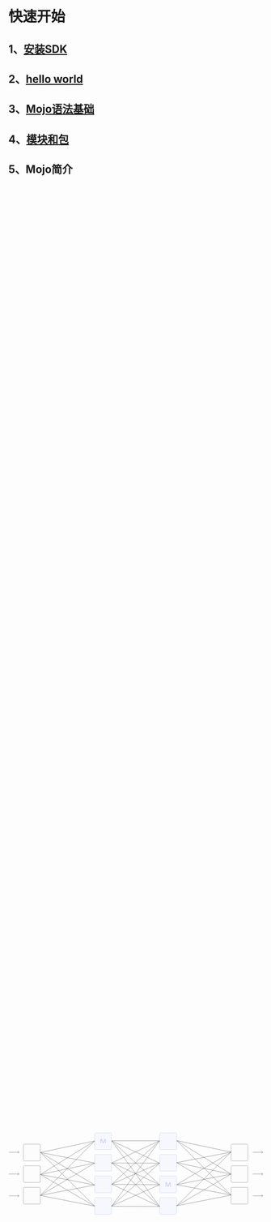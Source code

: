 # 快速开始


## 1、[安装SDK](/docs/get-started/install)

## 2、[hello world](/docs/get-started/hello_world)

## 3、[Mojo语法基础](/docs/get-started/Mojo_language_basics)

## 4、[模块和包](/docs/get-started/modules_and_packages)


## 5、Mojo简介


<svg xmlns="http://www.w3.org/2000/svg" xmlns:xlink="http://www.w3.org/1999/xlink" viewBox="0 0 2160 694" width="2160" height="694" preserveAspectRatio="xMidYMid meet" style="width: 100%; height: 100%; transform: translate3d(0px, 0px, 0px); content-visibility: visible;"><defs><clipPath id="__lottie_element_105"><rect width="2160" height="694" x="0" y="0"></rect></clipPath><clipPath id="__lottie_element_107"><path d="M0,0 L654,0 L654,811 L0,811z"></path></clipPath><clipPath id="__lottie_element_111"><path d="M0,0 L654,0 L654,811 L0,811z"></path></clipPath><clipPath id="__lottie_element_115"><path d="M0,0 L595,0 L595,728 L0,728z"></path></clipPath><clipPath id="__lottie_element_128"><path d="M0,0 L108,0 L108,44 L0,44z"></path></clipPath><filter id="__lottie_element_130"><feColorMatrix type="matrix" color-interpolation-filters="sRGB" values="0 0 0 0 0.20784315466880798 0 0 0 0 0.2392157018184662 0 0 0 0 0.25882354378700256 0 0 0 1 0" result="filter_result_0"></feColorMatrix></filter><clipPath id="__lottie_element_132"><path d="M0,0 L108,0 L108,44 L0,44z"></path></clipPath><filter id="__lottie_element_134"><feColorMatrix type="matrix" color-interpolation-filters="sRGB" values="0 0 0 0 0.20784315466880798 0 0 0 0 0.2392157018184662 0 0 0 0 0.25882354378700256 0 0 0 1 0" result="filter_result_0"></feColorMatrix></filter><clipPath id="__lottie_element_136"><path d="M0,0 L108,0 L108,44 L0,44z"></path></clipPath><filter id="__lottie_element_138"><feColorMatrix type="matrix" color-interpolation-filters="sRGB" values="0 0 0 0 0.20784315466880798 0 0 0 0 0.2392157018184662 0 0 0 0 0.25882354378700256 0 0 0 1 0" result="filter_result_0"></feColorMatrix></filter><clipPath id="__lottie_element_140"><path d="M0,0 L108,0 L108,44 L0,44z"></path></clipPath><filter id="__lottie_element_142"><feColorMatrix type="matrix" color-interpolation-filters="sRGB" values="0 0 0 0 0.20784315466880798 0 0 0 0 0.2392157018184662 0 0 0 0 0.25882354378700256 0 0 0 1 0" result="filter_result_0"></feColorMatrix></filter><clipPath id="__lottie_element_144"><path d="M0,0 L108,0 L108,44 L0,44z"></path></clipPath><filter id="__lottie_element_146"><feColorMatrix type="matrix" color-interpolation-filters="sRGB" values="0 0 0 0 0.20784315466880798 0 0 0 0 0.2392157018184662 0 0 0 0 0.25882354378700256 0 0 0 1 0" result="filter_result_0"></feColorMatrix></filter><clipPath id="__lottie_element_148"><path d="M0,0 L108,0 L108,44 L0,44z"></path></clipPath><filter id="__lottie_element_150"><feColorMatrix type="matrix" color-interpolation-filters="sRGB" values="0 0 0 0 0.20784315466880798 0 0 0 0 0.2392157018184662 0 0 0 0 0.25882354378700256 0 0 0 1 0" result="filter_result_0"></feColorMatrix></filter><filter id="__lottie_element_186"><feColorMatrix type="matrix" color-interpolation-filters="sRGB" values="0 0 0 0 0.7098039388656616 0 0 0 0 0.7529411911964417 0 0 0 0 0.9647058844566345 0 0 0 1 0" result="filter_result_0"></feColorMatrix></filter><filter id="__lottie_element_189"><feColorMatrix type="matrix" color-interpolation-filters="sRGB" values="0 0 0 0 0.7098039388656616 0 0 0 0 0.7529411911964417 0 0 0 0 0.9647058844566345 0 0 0 1 0" result="filter_result_0"></feColorMatrix></filter></defs><g clip-path="url(#__lottie_element_105)"><g clip-path="url(#__lottie_element_107)" transform="matrix(1,0,0,1,168,-65.5)" opacity="1" style="display: block;"><g transform="matrix(1,0,0,1,860.5,423)" opacity="1" style="display: block;"><g opacity="1" transform="matrix(1,0,0,1,0,0)"><path stroke-linecap="butt" stroke-linejoin="miter" fill-opacity="0" stroke-miterlimit="4" stroke="rgb(57,61,63)" stroke-opacity="1" stroke-width="2" d=" M-757.5,174.75 C-757.5,174.75 -297,265.5 -297,265.5"></path></g></g><g transform="matrix(1,0,0,1,860,423)" opacity="1" style="display: block;"><g opacity="1" transform="matrix(1,0,0,1,0,0)"><path stroke-linecap="butt" stroke-linejoin="miter" fill-opacity="0" stroke-miterlimit="4" stroke="rgb(57,61,63)" stroke-opacity="1" stroke-width="2" d=" M-757.5,174.25 C-757.5,174.25 -296.5,86.5 -296.5,86.5"></path></g></g><g transform="matrix(1,0,0,1,860,423)" opacity="1" style="display: block;"><g opacity="1" transform="matrix(1,0,0,1,0,0)"><path stroke-linecap="butt" stroke-linejoin="miter" fill-opacity="0" stroke-miterlimit="4" stroke="rgb(57,61,63)" stroke-opacity="1" stroke-width="2" d=" M-757.5,174.25 C-757.5,174.25 -296.5,-99.5 -296.5,-99.5"></path></g></g><g transform="matrix(1,0,0,1,860,423)" opacity="1" style="display: block;"><g opacity="1" transform="matrix(1,0,0,1,0,0)"><path stroke-linecap="butt" stroke-linejoin="miter" fill-opacity="0" stroke-miterlimit="4" stroke="rgb(57,61,63)" stroke-opacity="1" stroke-width="2" d=" M-757.5,173.75 C-757.5,173.75 -297,-286.5 -297,-286.5"></path></g></g><g transform="matrix(1,0,0,1,860,423)" opacity="1" style="display: block;"><g opacity="1" transform="matrix(1,0,0,1,0,0)"><path stroke-linecap="butt" stroke-linejoin="miter" fill-opacity="0" stroke-miterlimit="4" stroke="rgb(57,61,63)" stroke-opacity="1" stroke-width="2" d=" M-757.25,-2.75 C-757.25,-2.75 -297,265.5 -297,265.5"></path></g></g><g transform="matrix(1,0,0,1,860,423)" opacity="1" style="display: block;"><g opacity="1" transform="matrix(1,0,0,1,0,0)"><path stroke-linecap="butt" stroke-linejoin="miter" fill-opacity="0" stroke-miterlimit="4" stroke="rgb(57,61,63)" stroke-opacity="1" stroke-width="2" d=" M-757.25,-2.75 C-757.25,-2.75 -296.5,86.5 -296.5,86.5"></path></g></g><g transform="matrix(1,0,0,1,860,423)" opacity="1" style="display: block;"><g opacity="1" transform="matrix(1,0,0,1,0,0)"><path stroke-linecap="butt" stroke-linejoin="miter" fill-opacity="0" stroke-miterlimit="4" stroke="rgb(57,61,63)" stroke-opacity="1" stroke-width="2" d=" M-757.25,-2.75 C-757.25,-2.75 -296.5,-99.5 -296.5,-99.5"></path></g></g><g transform="matrix(1,0,0,1,860,423)" opacity="1" style="display: block;"><g opacity="1" transform="matrix(1,0,0,1,0,0)"><path stroke-linecap="butt" stroke-linejoin="miter" fill-opacity="0" stroke-miterlimit="4" stroke="rgb(57,61,63)" stroke-opacity="1" stroke-width="2" d=" M-757.25,-2.75 C-757.25,-2.75 -297,-286.5 -297,-286.5"></path></g></g><g transform="matrix(1,0,0,1,860,423)" opacity="1" style="display: block;"><g opacity="1" transform="matrix(1,0,0,1,0,0)"><path stroke-linecap="butt" stroke-linejoin="miter" fill-opacity="0" stroke-miterlimit="4" stroke="rgb(57,61,63)" stroke-opacity="1" stroke-width="2" d=" M-757.5,-189.25 C-757.5,-189.25 -297,265.5 -297,265.5"></path></g></g><g transform="matrix(1,0,0,1,860,423)" opacity="1" style="display: block;"><g opacity="1" transform="matrix(1,0,0,1,0,0)"><path stroke-linecap="butt" stroke-linejoin="miter" fill-opacity="0" stroke-miterlimit="4" stroke="rgb(57,61,63)" stroke-opacity="1" stroke-width="2" d=" M-757.5,-189.25 C-757.5,-189.25 -296.5,86.5 -296.5,86.5"></path></g></g><g transform="matrix(1,0,0,1,860,423)" opacity="1" style="display: block;"><g opacity="1" transform="matrix(1,0,0,1,0,0)"><path stroke-linecap="butt" stroke-linejoin="miter" fill-opacity="0" stroke-miterlimit="4" stroke="rgb(57,61,63)" stroke-opacity="1" stroke-width="2" d=" M-757.5,-189.25 C-757.5,-189.25 -296.5,-99.5 -296.5,-99.5"></path></g></g><g transform="matrix(1,0,0,1,860,423)" opacity="1" style="display: block;"><g opacity="1" transform="matrix(1,0,0,1,0,0)"><path stroke-linecap="butt" stroke-linejoin="miter" fill-opacity="0" stroke-miterlimit="4" stroke="rgb(57,61,63)" stroke-opacity="1" stroke-width="2" d=" M-757.5,-188.75 C-757.5,-188.75 -297,-286.5 -297,-286.5"></path></g></g><g transform="matrix(1,0,0,1,860.5,423)" opacity="1" style="display: none;"><g opacity="1" transform="matrix(1,0,0,1,0,0)"><path stroke-linecap="butt" stroke-linejoin="miter" fill-opacity="0" stroke-miterlimit="4" stroke="rgb(181,192,246)" stroke-opacity="1" stroke-width="2" d=" M-297.03399658203125,265.4930114746094 C-297.010986328125,265.49798583984375 -297,265.5 -297,265.5"></path></g></g><g transform="matrix(1,0,0,1,860,423)" opacity="1" style="display: none;"><g opacity="1" transform="matrix(1,0,0,1,0,0)"><path stroke-linecap="butt" stroke-linejoin="miter" fill-opacity="0" stroke-miterlimit="4" stroke="rgb(181,192,246)" stroke-opacity="1" stroke-width="2" d=" M-296.53399658203125,86.50700378417969 C-296.510986328125,86.50199890136719 -296.5,86.5 -296.5,86.5"></path></g></g><g transform="matrix(1,0,0,1,860,423)" opacity="1" style="display: none;"><g opacity="1" transform="matrix(1,0,0,1,0,0)"><path stroke-linecap="butt" stroke-linejoin="miter" fill-opacity="0" stroke-miterlimit="4" stroke="rgb(181,192,246)" stroke-opacity="1" stroke-width="2" d=" M-296.53399658203125,-99.4800033569336 C-296.510986328125,-99.49299621582031 -296.5,-99.5 -296.5,-99.5"></path></g></g><g transform="matrix(1,0,0,1,860,423)" opacity="1" style="display: none;"><g opacity="1" transform="matrix(1,0,0,1,0,0)"><path stroke-linecap="butt" stroke-linejoin="miter" fill-opacity="0" stroke-miterlimit="4" stroke="rgb(181,192,246)" stroke-opacity="1" stroke-width="2" d=" M-297.03399658203125,-286.46600341796875 C-297.010986328125,-286.489013671875 -297,-286.5 -297,-286.5"></path></g></g><g transform="matrix(1,0,0,1,860,423)" opacity="1" style="display: none;"><g opacity="1" transform="matrix(1,0,0,1,0,0)"><path stroke-linecap="butt" stroke-linejoin="miter" fill-opacity="0" stroke-miterlimit="4" stroke="rgb(181,192,246)" stroke-opacity="1" stroke-width="2" d=" M-297.03399658203125,265.4800109863281 C-297.010986328125,265.4930114746094 -297,265.5 -297,265.5"></path></g></g><g transform="matrix(1,0,0,1,860,423)" opacity="1" style="display: none;"><g opacity="1" transform="matrix(1,0,0,1,0,0)"><path stroke-linecap="butt" stroke-linejoin="miter" fill-opacity="0" stroke-miterlimit="4" stroke="rgb(181,192,246)" stroke-opacity="1" stroke-width="2" d=" M-296.53399658203125,86.49299621582031 C-296.510986328125,86.49800109863281 -296.5,86.5 -296.5,86.5"></path></g></g><g transform="matrix(1,0,0,1,860,423)" opacity="1" style="display: none;"><g opacity="1" transform="matrix(1,0,0,1,0,0)"><path stroke-linecap="butt" stroke-linejoin="miter" fill-opacity="0" stroke-miterlimit="4" stroke="rgb(181,192,246)" stroke-opacity="1" stroke-width="2" d=" M-296.53399658203125,-99.49299621582031 C-296.510986328125,-99.49800109863281 -296.5,-99.5 -296.5,-99.5"></path></g></g><g transform="matrix(1,0,0,1,860,423)" opacity="1" style="display: none;"><g opacity="1" transform="matrix(1,0,0,1,0,0)"><path stroke-linecap="butt" stroke-linejoin="miter" fill-opacity="0" stroke-miterlimit="4" stroke="rgb(181,192,246)" stroke-opacity="1" stroke-width="2" d=" M-297.03399658203125,-286.47900390625 C-297.010986328125,-286.4930114746094 -297,-286.5 -297,-286.5"></path></g></g><g transform="matrix(1,0,0,1,860,423)" opacity="1" style="display: none;"><g opacity="1" transform="matrix(1,0,0,1,0,0)"><path stroke-linecap="butt" stroke-linejoin="miter" fill-opacity="0" stroke-miterlimit="4" stroke="rgb(181,192,246)" stroke-opacity="1" stroke-width="2" d=" M-297.03399658203125,265.46600341796875 C-297.010986328125,265.489013671875 -297,265.5 -297,265.5"></path></g></g><g transform="matrix(1,0,0,1,860,423)" opacity="1" style="display: none;"><g opacity="1" transform="matrix(1,0,0,1,0,0)"><path stroke-linecap="butt" stroke-linejoin="miter" fill-opacity="0" stroke-miterlimit="4" stroke="rgb(181,192,246)" stroke-opacity="1" stroke-width="2" d=" M-296.53399658203125,86.47899627685547 C-296.510986328125,86.49299621582031 -296.5,86.5 -296.5,86.5"></path></g></g><g transform="matrix(1,0,0,1,860,423)" opacity="1" style="display: none;"><g opacity="1" transform="matrix(1,0,0,1,0,0)"><path stroke-linecap="butt" stroke-linejoin="miter" fill-opacity="0" stroke-miterlimit="4" stroke="rgb(181,192,246)" stroke-opacity="1" stroke-width="2" d=" M-296.53399658203125,-99.50700378417969 C-296.510986328125,-99.50199890136719 -296.5,-99.5 -296.5,-99.5"></path></g></g><g transform="matrix(1,0,0,1,860,423)" opacity="1" style="display: none;"><g opacity="1" transform="matrix(1,0,0,1,0,0)"><path stroke-linecap="butt" stroke-linejoin="miter" fill-opacity="0" stroke-miterlimit="4" stroke="rgb(181,192,246)" stroke-opacity="1" stroke-width="2" d=" M-297.03399658203125,-286.4930114746094 C-297.010986328125,-286.49798583984375 -297,-286.5 -297,-286.5"></path></g></g></g><g clip-path="url(#__lottie_element_111)" transform="matrix(1,0,0,1,1335,-68.5)" opacity="1" style="display: block;"><g transform="matrix(-1,0,0,1,-206.5,423)" opacity="1" style="display: block;"><g opacity="1" transform="matrix(1,0,0,1,0,0)"><path stroke-linecap="butt" stroke-linejoin="miter" fill-opacity="0" stroke-miterlimit="4" stroke="rgb(57,61,63)" stroke-opacity="1" stroke-width="2" d=" M-757.5,174.75 C-757.5,174.75 -297,265.5 -297,265.5"></path></g></g><g transform="matrix(-1,0,0,1,-206,423)" opacity="1" style="display: block;"><g opacity="1" transform="matrix(1,0,0,1,0,0)"><path stroke-linecap="butt" stroke-linejoin="miter" fill-opacity="0" stroke-miterlimit="4" stroke="rgb(57,61,63)" stroke-opacity="1" stroke-width="2" d=" M-757.5,174.25 C-757.5,174.25 -296.5,86.5 -296.5,86.5"></path></g></g><g transform="matrix(-1,0,0,1,-206,423)" opacity="1" style="display: block;"><g opacity="1" transform="matrix(1,0,0,1,0,0)"><path stroke-linecap="butt" stroke-linejoin="miter" fill-opacity="0" stroke-miterlimit="4" stroke="rgb(57,61,63)" stroke-opacity="1" stroke-width="2" d=" M-757.5,174.25 C-757.5,174.25 -296.5,-99.5 -296.5,-99.5"></path></g></g><g transform="matrix(-1,0,0,1,-206,423)" opacity="1" style="display: block;"><g opacity="1" transform="matrix(1,0,0,1,0,0)"><path stroke-linecap="butt" stroke-linejoin="miter" fill-opacity="0" stroke-miterlimit="4" stroke="rgb(57,61,63)" stroke-opacity="1" stroke-width="2" d=" M-757.5,173.75 C-757.5,173.75 -297,-286.5 -297,-286.5"></path></g></g><g transform="matrix(-1,0,0,1,-206,423)" opacity="1" style="display: block;"><g opacity="1" transform="matrix(1,0,0,1,0,0)"><path stroke-linecap="butt" stroke-linejoin="miter" fill-opacity="0" stroke-miterlimit="4" stroke="rgb(57,61,63)" stroke-opacity="1" stroke-width="2" d=" M-757.25,-2.75 C-757.25,-2.75 -297,265.5 -297,265.5"></path></g></g><g transform="matrix(-1,0,0,1,-206,423)" opacity="1" style="display: block;"><g opacity="1" transform="matrix(1,0,0,1,0,0)"><path stroke-linecap="butt" stroke-linejoin="miter" fill-opacity="0" stroke-miterlimit="4" stroke="rgb(57,61,63)" stroke-opacity="1" stroke-width="2" d=" M-757.25,-2.75 C-757.25,-2.75 -296.5,86.5 -296.5,86.5"></path></g></g><g transform="matrix(-1,0,0,1,-206,423)" opacity="1" style="display: block;"><g opacity="1" transform="matrix(1,0,0,1,0,0)"><path stroke-linecap="butt" stroke-linejoin="miter" fill-opacity="0" stroke-miterlimit="4" stroke="rgb(57,61,63)" stroke-opacity="1" stroke-width="2" d=" M-757.25,-2.75 C-757.25,-2.75 -296.5,-99.5 -296.5,-99.5"></path></g></g><g transform="matrix(-1,0,0,1,-206,423)" opacity="1" style="display: block;"><g opacity="1" transform="matrix(1,0,0,1,0,0)"><path stroke-linecap="butt" stroke-linejoin="miter" fill-opacity="0" stroke-miterlimit="4" stroke="rgb(57,61,63)" stroke-opacity="1" stroke-width="2" d=" M-757.25,-2.75 C-757.25,-2.75 -297,-286.5 -297,-286.5"></path></g></g><g transform="matrix(-1,0,0,1,-206,423)" opacity="1" style="display: block;"><g opacity="1" transform="matrix(1,0,0,1,0,0)"><path stroke-linecap="butt" stroke-linejoin="miter" fill-opacity="0" stroke-miterlimit="4" stroke="rgb(57,61,63)" stroke-opacity="1" stroke-width="2" d=" M-757.5,-189.25 C-757.5,-189.25 -297,265.5 -297,265.5"></path></g></g><g transform="matrix(-1,0,0,1,-206,423)" opacity="1" style="display: block;"><g opacity="1" transform="matrix(1,0,0,1,0,0)"><path stroke-linecap="butt" stroke-linejoin="miter" fill-opacity="0" stroke-miterlimit="4" stroke="rgb(57,61,63)" stroke-opacity="1" stroke-width="2" d=" M-757.5,-189.25 C-757.5,-189.25 -296.5,86.5 -296.5,86.5"></path></g></g><g transform="matrix(-1,0,0,1,-206,423)" opacity="1" style="display: block;"><g opacity="1" transform="matrix(1,0,0,1,0,0)"><path stroke-linecap="butt" stroke-linejoin="miter" fill-opacity="0" stroke-miterlimit="4" stroke="rgb(57,61,63)" stroke-opacity="1" stroke-width="2" d=" M-757.5,-189.25 C-757.5,-189.25 -296.5,-99.5 -296.5,-99.5"></path></g></g><g transform="matrix(-1,0,0,1,-206,423)" opacity="1" style="display: block;"><g opacity="1" transform="matrix(1,0,0,1,0,0)"><path stroke-linecap="butt" stroke-linejoin="miter" fill-opacity="0" stroke-miterlimit="4" stroke="rgb(57,61,63)" stroke-opacity="1" stroke-width="2" d=" M-757.5,-188.75 C-757.5,-188.75 -297,-286.5 -297,-286.5"></path></g></g><g transform="matrix(-1,0,0,1,-206.5,423)" opacity="1" style="display: none;"><g opacity="1" transform="matrix(1,0,0,1,0,0)"><path stroke-linecap="butt" stroke-linejoin="miter" fill-opacity="0" stroke-miterlimit="4" stroke="rgb(181,192,246)" stroke-opacity="1" stroke-width="2" d=" M-757.5,174.75 C-757.5,174.75 -757.5,174.75 -757.5,174.75"></path></g></g><g transform="matrix(-1,0,0,1,-206,423)" opacity="1" style="display: none;"><g opacity="1" transform="matrix(1,0,0,1,0,0)"><path stroke-linecap="butt" stroke-linejoin="miter" fill-opacity="0" stroke-miterlimit="4" stroke="rgb(181,192,246)" stroke-opacity="1" stroke-width="2" d=" M-757.5,174.25 C-757.5,174.25 -757.5,174.25 -757.5,174.25"></path></g></g><g transform="matrix(-1,0,0,1,-206,423)" opacity="1" style="display: none;"><g opacity="1" transform="matrix(1,0,0,1,0,0)"><path stroke-linecap="butt" stroke-linejoin="miter" fill-opacity="0" stroke-miterlimit="4" stroke="rgb(181,192,246)" stroke-opacity="1" stroke-width="2" d=" M-757.5,174.25 C-757.5,174.25 -757.5,174.25 -757.5,174.25"></path></g></g><g transform="matrix(-1,0,0,1,-206,423)" opacity="1" style="display: none;"><g opacity="1" transform="matrix(1,0,0,1,0,0)"><path stroke-linecap="butt" stroke-linejoin="miter" fill-opacity="0" stroke-miterlimit="4" stroke="rgb(181,192,246)" stroke-opacity="1" stroke-width="2" d=" M-757.5,173.75 C-757.5,173.75 -757.5,173.75 -757.5,173.75"></path></g></g><g transform="matrix(-1,0,0,1,-206,423)" opacity="1" style="display: none;"><g opacity="1" transform="matrix(1,0,0,1,0,0)"><path stroke-linecap="butt" stroke-linejoin="miter" fill-opacity="0" stroke-miterlimit="4" stroke="rgb(181,192,246)" stroke-opacity="1" stroke-width="2" d=" M-757.25,-2.75 C-757.25,-2.75 -757.25,-2.75 -757.25,-2.75"></path></g></g><g transform="matrix(-1,0,0,1,-206,423)" opacity="1" style="display: none;"><g opacity="1" transform="matrix(1,0,0,1,0,0)"><path stroke-linecap="butt" stroke-linejoin="miter" fill-opacity="0" stroke-miterlimit="4" stroke="rgb(181,192,246)" stroke-opacity="1" stroke-width="2" d=" M-757.25,-2.75 C-757.25,-2.75 -757.25,-2.75 -757.25,-2.75"></path></g></g><g transform="matrix(-1,0,0,1,-206,423)" opacity="1" style="display: none;"><g opacity="1" transform="matrix(1,0,0,1,0,0)"><path stroke-linecap="butt" stroke-linejoin="miter" fill-opacity="0" stroke-miterlimit="4" stroke="rgb(181,192,246)" stroke-opacity="1" stroke-width="2" d=" M-757.25,-2.75 C-757.25,-2.75 -757.25,-2.75 -757.25,-2.75"></path></g></g><g transform="matrix(-1,0,0,1,-206,423)" opacity="1" style="display: none;"><g opacity="1" transform="matrix(1,0,0,1,0,0)"><path stroke-linecap="butt" stroke-linejoin="miter" fill-opacity="0" stroke-miterlimit="4" stroke="rgb(181,192,246)" stroke-opacity="1" stroke-width="2" d=" M-757.25,-2.75 C-757.25,-2.75 -757.25,-2.75 -757.25,-2.75"></path></g></g><g transform="matrix(-1,0,0,1,-206,423)" opacity="1" style="display: none;"><g opacity="1" transform="matrix(1,0,0,1,0,0)"><path stroke-linecap="butt" stroke-linejoin="miter" fill-opacity="0" stroke-miterlimit="4" stroke="rgb(181,192,246)" stroke-opacity="1" stroke-width="2" d=" M-757.5,-189.25 C-757.5,-189.25 -757.5,-189.25 -757.5,-189.25"></path></g></g><g transform="matrix(-1,0,0,1,-206,423)" opacity="1" style="display: none;"><g opacity="1" transform="matrix(1,0,0,1,0,0)"><path stroke-linecap="butt" stroke-linejoin="miter" fill-opacity="0" stroke-miterlimit="4" stroke="rgb(181,192,246)" stroke-opacity="1" stroke-width="2" d=" M-757.5,-189.25 C-757.5,-189.25 -757.5,-189.25 -757.5,-189.25"></path></g></g><g transform="matrix(-1,0,0,1,-206,423)" opacity="1" style="display: none;"><g opacity="1" transform="matrix(1,0,0,1,0,0)"><path stroke-linecap="butt" stroke-linejoin="miter" fill-opacity="0" stroke-miterlimit="4" stroke="rgb(181,192,246)" stroke-opacity="1" stroke-width="2" d=" M-757.5,-189.25 C-757.5,-189.25 -757.5,-189.25 -757.5,-189.25"></path></g></g><g transform="matrix(-1,0,0,1,-206,423)" opacity="1" style="display: none;"><g opacity="1" transform="matrix(1,0,0,1,0,0)"><path stroke-linecap="butt" stroke-linejoin="miter" fill-opacity="0" stroke-miterlimit="4" stroke="rgb(181,192,246)" stroke-opacity="1" stroke-width="2" d=" M-757.5,-188.75 C-757.5,-188.75 -757.5,-188.75 -757.5,-188.75"></path></g></g></g><g clip-path="url(#__lottie_element_115)" transform="matrix(0.9700000286102295,0,0,1,784.4249877929688,-8)" opacity="1" style="display: block;"><g transform="matrix(1,0,0,1,253,364)" opacity="1" style="display: block;"><g opacity="1" transform="matrix(1,0,0,1,0,0)"><path stroke-linecap="butt" stroke-linejoin="miter" fill-opacity="0" stroke-miterlimit="4" stroke="rgb(57,61,63)" stroke-opacity="1" stroke-width="2" d=" M-161,-286.5 C-161,-286.5 259,-286.5 259,-286.5"></path></g></g><g transform="matrix(1,0,0,1,253,364)" opacity="1" style="display: block;"><g opacity="1" transform="matrix(1,0,0,1,0,0)"><path stroke-linecap="butt" stroke-linejoin="miter" fill-opacity="0" stroke-miterlimit="4" stroke="rgb(57,61,63)" stroke-opacity="1" stroke-width="2" d=" M-161,-286.5 C-161,-286.5 259,-97 259,-97"></path></g></g><g transform="matrix(1,0,0,1,253,364)" opacity="1" style="display: block;"><g opacity="1" transform="matrix(1,0,0,1,0,0)"><path stroke-linecap="butt" stroke-linejoin="miter" fill-opacity="0" stroke-miterlimit="4" stroke="rgb(57,61,63)" stroke-opacity="1" stroke-width="2" d=" M-161,-286.5 C-161,-286.5 259,85.5 259,85.5"></path></g></g><g transform="matrix(1,0,0,1,253,364)" opacity="1" style="display: block;"><g opacity="1" transform="matrix(1,0,0,1,0,0)"><path stroke-linecap="butt" stroke-linejoin="miter" fill-opacity="0" stroke-miterlimit="4" stroke="rgb(57,61,63)" stroke-opacity="1" stroke-width="2" d=" M-161,-286.5 C-161,-286.5 259,269.5 259,269.5"></path></g></g><g transform="matrix(1,0,0,1,253,364)" opacity="1" style="display: block;"><g opacity="1" transform="matrix(1,0,0,1,0,0)"><path stroke-linecap="butt" stroke-linejoin="miter" fill-opacity="0" stroke-miterlimit="4" stroke="rgb(57,61,63)" stroke-opacity="1" stroke-width="2" d=" M-161,-98.5 C-161,-98.5 259,-286.5 259,-286.5"></path></g></g><g transform="matrix(1,0,0,1,253,364)" opacity="1" style="display: block;"><g opacity="1" transform="matrix(1,0,0,1,0,0)"><path stroke-linecap="butt" stroke-linejoin="miter" fill-opacity="0" stroke-miterlimit="4" stroke="rgb(57,61,63)" stroke-opacity="1" stroke-width="2" d=" M-161,-98 C-161,-98 259,-97 259,-97"></path></g></g><g transform="matrix(1,0,0,1,253,364)" opacity="1" style="display: block;"><g opacity="1" transform="matrix(1,0,0,1,0,0)"><path stroke-linecap="butt" stroke-linejoin="miter" fill-opacity="0" stroke-miterlimit="4" stroke="rgb(57,61,63)" stroke-opacity="1" stroke-width="2" d=" M-161,-101.5 C-161,-101.5 259,85.5 259,85.5"></path></g></g><g transform="matrix(1,0,0,1,253,364)" opacity="1" style="display: block;"><g opacity="1" transform="matrix(1,0,0,1,0,0)"><path stroke-linecap="butt" stroke-linejoin="miter" fill-opacity="0" stroke-miterlimit="4" stroke="rgb(57,61,63)" stroke-opacity="1" stroke-width="2" d=" M-161,-101.5 C-161,-101.5 259,269.5 259,269.5"></path></g></g><g transform="matrix(1,0,0,1,253,364)" opacity="1" style="display: block;"><g opacity="1" transform="matrix(1,0,0,1,0,0)"><path stroke-linecap="butt" stroke-linejoin="miter" fill-opacity="0" stroke-miterlimit="4" stroke="rgb(57,61,63)" stroke-opacity="1" stroke-width="2" d=" M-161,83.5 C-161,83.5 259,-286.5 259,-286.5"></path></g></g><g transform="matrix(1,0,0,1,253,364)" opacity="1" style="display: block;"><g opacity="1" transform="matrix(1,0,0,1,0,0)"><path stroke-linecap="butt" stroke-linejoin="miter" fill-opacity="0" stroke-miterlimit="4" stroke="rgb(57,61,63)" stroke-opacity="1" stroke-width="2" d=" M-161,81.5 C-161,81.5 259,-97 259,-97"></path></g></g><g transform="matrix(1,0,0,1,253,364)" opacity="1" style="display: block;"><g opacity="1" transform="matrix(1,0,0,1,0,0)"><path stroke-linecap="butt" stroke-linejoin="miter" fill-opacity="0" stroke-miterlimit="4" stroke="rgb(57,61,63)" stroke-opacity="1" stroke-width="2" d=" M-161,82.5 C-161,82.5 259,85.5 259,85.5"></path></g></g><g transform="matrix(1,0,0,1,253,364)" opacity="1" style="display: block;"><g opacity="1" transform="matrix(1,0,0,1,0,0)"><path stroke-linecap="butt" stroke-linejoin="miter" fill-opacity="0" stroke-miterlimit="4" stroke="rgb(57,61,63)" stroke-opacity="1" stroke-width="2" d=" M-161,80.5 C-161,80.5 259,269.5 259,269.5"></path></g></g><g transform="matrix(1,0,0,1,253,364)" opacity="1" style="display: block;"><g opacity="1" transform="matrix(1,0,0,1,0,0)"><path stroke-linecap="butt" stroke-linejoin="miter" fill-opacity="0" stroke-miterlimit="4" stroke="rgb(57,61,63)" stroke-opacity="1" stroke-width="2" d=" M-161,267.5 C-161,267.5 259,-286.5 259,-286.5"></path></g></g><g transform="matrix(1,0,0,1,253,364)" opacity="1" style="display: block;"><g opacity="1" transform="matrix(1,0,0,1,0,0)"><path stroke-linecap="butt" stroke-linejoin="miter" fill-opacity="0" stroke-miterlimit="4" stroke="rgb(57,61,63)" stroke-opacity="1" stroke-width="2" d=" M-161,267 C-161,267 259,-97 259,-97"></path></g></g><g transform="matrix(1,0,0,1,253,364)" opacity="1" style="display: block;"><g opacity="1" transform="matrix(1,0,0,1,0,0)"><path stroke-linecap="butt" stroke-linejoin="miter" fill-opacity="0" stroke-miterlimit="4" stroke="rgb(57,61,63)" stroke-opacity="1" stroke-width="2" d=" M-161,265.5 C-161,265.5 259,85.5 259,85.5"></path></g></g><g transform="matrix(1,0,0,1,253,364)" opacity="1" style="display: block;"><g opacity="1" transform="matrix(1,0,0,1,0,0)"><path stroke-linecap="butt" stroke-linejoin="miter" fill-opacity="0" stroke-miterlimit="4" stroke="rgb(57,61,63)" stroke-opacity="1" stroke-width="2" d=" M-161,267.875 C-161,267.875 259,269.5 259,269.5"></path></g></g><g transform="matrix(1,0,0,1,253,364)" opacity="1" style="display: block;"><g opacity="1" transform="matrix(1,0,0,1,0,0)"><path stroke-linecap="butt" stroke-linejoin="miter" fill-opacity="0" stroke-miterlimit="4" stroke="rgb(181,192,246)" stroke-opacity="1" stroke-width="2" d="M0 0"></path></g></g><g transform="matrix(1,0,0,1,253,364)" opacity="1" style="display: block;"><g opacity="1" transform="matrix(1,0,0,1,0,0)"><path stroke-linecap="butt" stroke-linejoin="miter" fill-opacity="0" stroke-miterlimit="4" stroke="rgb(181,192,246)" stroke-opacity="1" stroke-width="2" d="M0 0"></path></g></g><g transform="matrix(1,0,0,1,253,364)" opacity="1" style="display: block;"><g opacity="1" transform="matrix(1,0,0,1,0,0)"><path stroke-linecap="butt" stroke-linejoin="miter" fill-opacity="0" stroke-miterlimit="4" stroke="rgb(181,192,246)" stroke-opacity="1" stroke-width="2" d="M0 0"></path></g></g><g transform="matrix(1,0,0,1,253,364)" opacity="1" style="display: block;"><g opacity="1" transform="matrix(1,0,0,1,0,0)"><path stroke-linecap="butt" stroke-linejoin="miter" fill-opacity="0" stroke-miterlimit="4" stroke="rgb(181,192,246)" stroke-opacity="1" stroke-width="2" d="M0 0"></path></g></g><g transform="matrix(1,0,0,1,253,364)" opacity="1" style="display: block;"><g opacity="1" transform="matrix(1,0,0,1,0,0)"><path stroke-linecap="butt" stroke-linejoin="miter" fill-opacity="0" stroke-miterlimit="4" stroke="rgb(181,192,246)" stroke-opacity="1" stroke-width="2" d="M0 0"></path></g></g><g transform="matrix(1,0,0,1,253,364)" opacity="1" style="display: block;"><g opacity="1" transform="matrix(1,0,0,1,0,0)"><path stroke-linecap="butt" stroke-linejoin="miter" fill-opacity="0" stroke-miterlimit="4" stroke="rgb(181,192,246)" stroke-opacity="1" stroke-width="2" d="M0 0"></path></g></g><g transform="matrix(1,0,0,1,253,364)" opacity="1" style="display: block;"><g opacity="1" transform="matrix(1,0,0,1,0,0)"><path stroke-linecap="butt" stroke-linejoin="miter" fill-opacity="0" stroke-miterlimit="4" stroke="rgb(181,192,246)" stroke-opacity="1" stroke-width="2" d="M0 0"></path></g></g><g transform="matrix(1,0,0,1,253,364)" opacity="1" style="display: block;"><g opacity="1" transform="matrix(1,0,0,1,0,0)"><path stroke-linecap="butt" stroke-linejoin="miter" fill-opacity="0" stroke-miterlimit="4" stroke="rgb(181,192,246)" stroke-opacity="1" stroke-width="2" d="M0 0"></path></g></g><g transform="matrix(1,0,0,1,253,364)" opacity="1" style="display: block;"><g opacity="1" transform="matrix(1,0,0,1,0,0)"><path stroke-linecap="butt" stroke-linejoin="miter" fill-opacity="0" stroke-miterlimit="4" stroke="rgb(181,192,246)" stroke-opacity="1" stroke-width="2" d="M0 0"></path></g></g><g transform="matrix(1,0,0,1,253,364)" opacity="1" style="display: block;"><g opacity="1" transform="matrix(1,0,0,1,0,0)"><path stroke-linecap="butt" stroke-linejoin="miter" fill-opacity="0" stroke-miterlimit="4" stroke="rgb(181,192,246)" stroke-opacity="1" stroke-width="2" d="M0 0"></path></g></g><g transform="matrix(1,0,0,1,253,364)" opacity="1" style="display: block;"><g opacity="1" transform="matrix(1,0,0,1,0,0)"><path stroke-linecap="butt" stroke-linejoin="miter" fill-opacity="0" stroke-miterlimit="4" stroke="rgb(181,192,246)" stroke-opacity="1" stroke-width="2" d="M0 0"></path></g></g><g transform="matrix(1,0,0,1,253,364)" opacity="1" style="display: block;"><g opacity="1" transform="matrix(1,0,0,1,0,0)"><path stroke-linecap="butt" stroke-linejoin="miter" fill-opacity="0" stroke-miterlimit="4" stroke="rgb(181,192,246)" stroke-opacity="1" stroke-width="2" d="M0 0"></path></g></g><g transform="matrix(1,0,0,1,253,364)" opacity="1" style="display: block;"><g opacity="1" transform="matrix(1,0,0,1,0,0)"><path stroke-linecap="butt" stroke-linejoin="miter" fill-opacity="0" stroke-miterlimit="4" stroke="rgb(181,192,246)" stroke-opacity="1" stroke-width="2" d="M0 0"></path></g></g><g transform="matrix(1,0,0,1,253,364)" opacity="1" style="display: block;"><g opacity="1" transform="matrix(1,0,0,1,0,0)"><path stroke-linecap="butt" stroke-linejoin="miter" fill-opacity="0" stroke-miterlimit="4" stroke="rgb(181,192,246)" stroke-opacity="1" stroke-width="2" d="M0 0"></path></g></g><g transform="matrix(1,0,0,1,253,364)" opacity="1" style="display: block;"><g opacity="1" transform="matrix(1,0,0,1,0,0)"><path stroke-linecap="butt" stroke-linejoin="miter" fill-opacity="0" stroke-miterlimit="4" stroke="rgb(181,192,246)" stroke-opacity="1" stroke-width="2" d="M0 0"></path></g></g><g transform="matrix(1,0,0,1,253,364)" opacity="1" style="display: block;"><g opacity="1" transform="matrix(1,0,0,1,0,0)"><path stroke-linecap="butt" stroke-linejoin="miter" fill-opacity="0" stroke-miterlimit="4" stroke="rgb(181,192,246)" stroke-opacity="1" stroke-width="2" d="M0 0"></path></g></g></g><g transform="matrix(1,0,0,1,198,169)" opacity="1" style="display: block;"><g opacity="1" transform="matrix(2,0,0,2,0,0)"><path fill="rgb(242,242,242)" fill-opacity="0.08" d=" M35.75699996948242,-31.336498260498047 C35.75699996948242,-31.336498260498047 35.75699996948242,31.336498260498047 35.75699996948242,31.336498260498047 C35.75699996948242,33.544097900390625 33.964599609375,35.33649826049805 31.756999969482422,35.33649826049805 C31.756999969482422,35.33649826049805 -31.756999969482422,35.33649826049805 -31.756999969482422,35.33649826049805 C-33.964599609375,35.33649826049805 -35.75699996948242,33.544097900390625 -35.75699996948242,31.336498260498047 C-35.75699996948242,31.336498260498047 -35.75699996948242,-31.336498260498047 -35.75699996948242,-31.336498260498047 C-35.75699996948242,-33.544097900390625 -33.964599609375,-35.33649826049805 -31.756999969482422,-35.33649826049805 C-31.756999969482422,-35.33649826049805 31.756999969482422,-35.33649826049805 31.756999969482422,-35.33649826049805 C33.964599609375,-35.33649826049805 35.75699996948242,-33.544097900390625 35.75699996948242,-31.336498260498047z"></path><path stroke-linecap="butt" stroke-linejoin="miter" fill-opacity="0" stroke-miterlimit="4" stroke="rgb(103,109,113)" stroke-opacity="1" stroke-width="1" d=" M35.75699996948242,-31.336498260498047 C35.75699996948242,-31.336498260498047 35.75699996948242,31.336498260498047 35.75699996948242,31.336498260498047 C35.75699996948242,33.544097900390625 33.964599609375,35.33649826049805 31.756999969482422,35.33649826049805 C31.756999969482422,35.33649826049805 -31.756999969482422,35.33649826049805 -31.756999969482422,35.33649826049805 C-33.964599609375,35.33649826049805 -35.75699996948242,33.544097900390625 -35.75699996948242,31.336498260498047 C-35.75699996948242,31.336498260498047 -35.75699996948242,-31.336498260498047 -35.75699996948242,-31.336498260498047 C-35.75699996948242,-33.544097900390625 -33.964599609375,-35.33649826049805 -31.756999969482422,-35.33649826049805 C-31.756999969482422,-35.33649826049805 31.756999969482422,-35.33649826049805 31.756999969482422,-35.33649826049805 C33.964599609375,-35.33649826049805 35.75699996948242,-33.544097900390625 35.75699996948242,-31.336498260498047z"></path></g></g><g transform="matrix(1,0,0,1,198,351.625)" opacity="1" style="display: block;"><g opacity="1" transform="matrix(2,0,0,2,0,0)"><path fill="rgb(242,242,242)" fill-opacity="0.08" d=" M35.75699996948242,-31.336498260498047 C35.75699996948242,-31.336498260498047 35.75699996948242,31.336498260498047 35.75699996948242,31.336498260498047 C35.75699996948242,33.544097900390625 33.964599609375,35.33649826049805 31.756999969482422,35.33649826049805 C31.756999969482422,35.33649826049805 -31.756999969482422,35.33649826049805 -31.756999969482422,35.33649826049805 C-33.964599609375,35.33649826049805 -35.75699996948242,33.544097900390625 -35.75699996948242,31.336498260498047 C-35.75699996948242,31.336498260498047 -35.75699996948242,-31.336498260498047 -35.75699996948242,-31.336498260498047 C-35.75699996948242,-33.544097900390625 -33.964599609375,-35.33649826049805 -31.756999969482422,-35.33649826049805 C-31.756999969482422,-35.33649826049805 31.756999969482422,-35.33649826049805 31.756999969482422,-35.33649826049805 C33.964599609375,-35.33649826049805 35.75699996948242,-33.544097900390625 35.75699996948242,-31.336498260498047z"></path><path stroke-linecap="butt" stroke-linejoin="miter" fill-opacity="0" stroke-miterlimit="4" stroke="rgb(103,109,113)" stroke-opacity="1" stroke-width="1" d=" M35.75699996948242,-31.336498260498047 C35.75699996948242,-31.336498260498047 35.75699996948242,31.336498260498047 35.75699996948242,31.336498260498047 C35.75699996948242,33.544097900390625 33.964599609375,35.33649826049805 31.756999969482422,35.33649826049805 C31.756999969482422,35.33649826049805 -31.756999969482422,35.33649826049805 -31.756999969482422,35.33649826049805 C-33.964599609375,35.33649826049805 -35.75699996948242,33.544097900390625 -35.75699996948242,31.336498260498047 C-35.75699996948242,31.336498260498047 -35.75699996948242,-31.336498260498047 -35.75699996948242,-31.336498260498047 C-35.75699996948242,-33.544097900390625 -33.964599609375,-35.33649826049805 -31.756999969482422,-35.33649826049805 C-31.756999969482422,-35.33649826049805 31.756999969482422,-35.33649826049805 31.756999969482422,-35.33649826049805 C33.964599609375,-35.33649826049805 35.75699996948242,-33.544097900390625 35.75699996948242,-31.336498260498047z"></path></g></g><g transform="matrix(1,0,0,1,198,534.25)" opacity="1" style="display: block;"><g opacity="1" transform="matrix(2,0,0,2,0,0)"><path fill="rgb(242,242,242)" fill-opacity="0.08" d=" M35.75699996948242,-31.336498260498047 C35.75699996948242,-31.336498260498047 35.75699996948242,31.336498260498047 35.75699996948242,31.336498260498047 C35.75699996948242,33.544097900390625 33.964599609375,35.33649826049805 31.756999969482422,35.33649826049805 C31.756999969482422,35.33649826049805 -31.756999969482422,35.33649826049805 -31.756999969482422,35.33649826049805 C-33.964599609375,35.33649826049805 -35.75699996948242,33.544097900390625 -35.75699996948242,31.336498260498047 C-35.75699996948242,31.336498260498047 -35.75699996948242,-31.336498260498047 -35.75699996948242,-31.336498260498047 C-35.75699996948242,-33.544097900390625 -33.964599609375,-35.33649826049805 -31.756999969482422,-35.33649826049805 C-31.756999969482422,-35.33649826049805 31.756999969482422,-35.33649826049805 31.756999969482422,-35.33649826049805 C33.964599609375,-35.33649826049805 35.75699996948242,-33.544097900390625 35.75699996948242,-31.336498260498047z"></path><path stroke-linecap="butt" stroke-linejoin="miter" fill-opacity="0" stroke-miterlimit="4" stroke="rgb(103,109,113)" stroke-opacity="1" stroke-width="1" d=" M35.75699996948242,-31.336498260498047 C35.75699996948242,-31.336498260498047 35.75699996948242,31.336498260498047 35.75699996948242,31.336498260498047 C35.75699996948242,33.544097900390625 33.964599609375,35.33649826049805 31.756999969482422,35.33649826049805 C31.756999969482422,35.33649826049805 -31.756999969482422,35.33649826049805 -31.756999969482422,35.33649826049805 C-33.964599609375,35.33649826049805 -35.75699996948242,33.544097900390625 -35.75699996948242,31.336498260498047 C-35.75699996948242,31.336498260498047 -35.75699996948242,-31.336498260498047 -35.75699996948242,-31.336498260498047 C-35.75699996948242,-33.544097900390625 -33.964599609375,-35.33649826049805 -31.756999969482422,-35.33649826049805 C-31.756999969482422,-35.33649826049805 31.756999969482422,-35.33649826049805 31.756999969482422,-35.33649826049805 C33.964599609375,-35.33649826049805 35.75699996948242,-33.544097900390625 35.75699996948242,-31.336498260498047z"></path></g></g><g clip-path="url(#__lottie_element_128)" filter="url(#__lottie_element_130)" transform="matrix(1,0,0,1,-9.25,144)" opacity="1" style="display: block;"><g transform="matrix(1,0,0,1,55.25,23)" opacity="1" style="display: block;"><g opacity="1" transform="matrix(2,0,0,2,0,0)"><path stroke-linecap="butt" stroke-linejoin="miter" fill-opacity="0" stroke-miterlimit="4" stroke="rgb(53,61,66)" stroke-opacity="1" stroke-width="1" d=" M21.5,0 C21.5,0 -21.5,0 -21.5,0"></path></g></g><g transform="matrix(0.7071067690849304,0.7071067690849304,-0.7071067690849304,0.7071067690849304,783.5874633789062,746.5988159179688)" opacity="1" style="display: block;"><g opacity="1" transform="matrix(1,0,0,1,-1004.375,-19.125)"><path stroke-linecap="butt" stroke-linejoin="miter" fill-opacity="0" stroke-miterlimit="4" stroke="rgb(53,61,66)" stroke-opacity="1" stroke-width="2" d=" M-7.5,-7.5 C-7.5,-7.5 -7.5,-7.5 -7.5,-7.5 C-7.5,-7.5 7.5,-7.5 7.5,-7.5 C7.5,-7.5 7.5,-7.5 7.5,-7.5 C7.5,-7.5 7.5,7.5 7.5,7.5 C7.5,7.5 7.5,7.5 7.5,7.5"></path></g></g></g><g clip-path="url(#__lottie_element_132)" filter="url(#__lottie_element_134)" transform="matrix(1,0,0,1,-9.25,327.75)" opacity="1" style="display: block;"><g transform="matrix(1,0,0,1,55.25,23)" opacity="1" style="display: block;"><g opacity="1" transform="matrix(2,0,0,2,0,0)"><path stroke-linecap="butt" stroke-linejoin="miter" fill-opacity="0" stroke-miterlimit="4" stroke="rgb(53,61,66)" stroke-opacity="1" stroke-width="1" d=" M21.5,0 C21.5,0 -21.5,0 -21.5,0"></path></g></g><g transform="matrix(0.7071067690849304,0.7071067690849304,-0.7071067690849304,0.7071067690849304,783.5874633789062,746.5988159179688)" opacity="1" style="display: block;"><g opacity="1" transform="matrix(1,0,0,1,-1004.375,-19.125)"><path stroke-linecap="butt" stroke-linejoin="miter" fill-opacity="0" stroke-miterlimit="4" stroke="rgb(53,61,66)" stroke-opacity="1" stroke-width="2" d=" M-7.5,-7.5 C-7.5,-7.5 -7.5,-7.5 -7.5,-7.5 C-7.5,-7.5 7.5,-7.5 7.5,-7.5 C7.5,-7.5 7.5,-7.5 7.5,-7.5 C7.5,-7.5 7.5,7.5 7.5,7.5 C7.5,7.5 7.5,7.5 7.5,7.5"></path></g></g></g><g clip-path="url(#__lottie_element_136)" filter="url(#__lottie_element_138)" transform="matrix(1,0,0,1,-9.25,512.25)" opacity="1" style="display: block;"><g transform="matrix(1,0,0,1,55.25,23)" opacity="1" style="display: block;"><g opacity="1" transform="matrix(2,0,0,2,0,0)"><path stroke-linecap="butt" stroke-linejoin="miter" fill-opacity="0" stroke-miterlimit="4" stroke="rgb(53,61,66)" stroke-opacity="1" stroke-width="1" d=" M21.5,0 C21.5,0 -21.5,0 -21.5,0"></path></g></g><g transform="matrix(0.7071067690849304,0.7071067690849304,-0.7071067690849304,0.7071067690849304,783.5874633789062,746.5988159179688)" opacity="1" style="display: block;"><g opacity="1" transform="matrix(1,0,0,1,-1004.375,-19.125)"><path stroke-linecap="butt" stroke-linejoin="miter" fill-opacity="0" stroke-miterlimit="4" stroke="rgb(53,61,66)" stroke-opacity="1" stroke-width="2" d=" M-7.5,-7.5 C-7.5,-7.5 -7.5,-7.5 -7.5,-7.5 C-7.5,-7.5 7.5,-7.5 7.5,-7.5 C7.5,-7.5 7.5,-7.5 7.5,-7.5 C7.5,-7.5 7.5,7.5 7.5,7.5 C7.5,7.5 7.5,7.5 7.5,7.5"></path></g></g></g><g clip-path="url(#__lottie_element_140)" filter="url(#__lottie_element_142)" transform="matrix(1,0,0,1,2057.75,144)" opacity="1" style="display: block;"><g transform="matrix(1,0,0,1,55.25,23)" opacity="1" style="display: block;"><g opacity="1" transform="matrix(2,0,0,2,0,0)"><path stroke-linecap="butt" stroke-linejoin="miter" fill-opacity="0" stroke-miterlimit="4" stroke="rgb(53,61,66)" stroke-opacity="1" stroke-width="1" d=" M21.5,0 C21.5,0 -21.5,0 -21.5,0"></path></g></g><g transform="matrix(0.7071067690849304,0.7071067690849304,-0.7071067690849304,0.7071067690849304,783.5874633789062,746.5988159179688)" opacity="1" style="display: block;"><g opacity="1" transform="matrix(1,0,0,1,-1004.375,-19.125)"><path stroke-linecap="butt" stroke-linejoin="miter" fill-opacity="0" stroke-miterlimit="4" stroke="rgb(53,61,66)" stroke-opacity="1" stroke-width="2" d=" M-7.5,-7.5 C-7.5,-7.5 -7.5,-7.5 -7.5,-7.5 C-7.5,-7.5 7.5,-7.5 7.5,-7.5 C7.5,-7.5 7.5,-7.5 7.5,-7.5 C7.5,-7.5 7.5,7.5 7.5,7.5 C7.5,7.5 7.5,7.5 7.5,7.5"></path></g></g></g><g clip-path="url(#__lottie_element_144)" filter="url(#__lottie_element_146)" transform="matrix(1,0,0,1,2057.75,327.75)" opacity="1" style="display: block;"><g transform="matrix(1,0,0,1,55.25,23)" opacity="1" style="display: block;"><g opacity="1" transform="matrix(2,0,0,2,0,0)"><path stroke-linecap="butt" stroke-linejoin="miter" fill-opacity="0" stroke-miterlimit="4" stroke="rgb(53,61,66)" stroke-opacity="1" stroke-width="1" d=" M21.5,0 C21.5,0 -21.5,0 -21.5,0"></path></g></g><g transform="matrix(0.7071067690849304,0.7071067690849304,-0.7071067690849304,0.7071067690849304,783.5874633789062,746.5988159179688)" opacity="1" style="display: block;"><g opacity="1" transform="matrix(1,0,0,1,-1004.375,-19.125)"><path stroke-linecap="butt" stroke-linejoin="miter" fill-opacity="0" stroke-miterlimit="4" stroke="rgb(53,61,66)" stroke-opacity="1" stroke-width="2" d=" M-7.5,-7.5 C-7.5,-7.5 -7.5,-7.5 -7.5,-7.5 C-7.5,-7.5 7.5,-7.5 7.5,-7.5 C7.5,-7.5 7.5,-7.5 7.5,-7.5 C7.5,-7.5 7.5,7.5 7.5,7.5 C7.5,7.5 7.5,7.5 7.5,7.5"></path></g></g></g><g clip-path="url(#__lottie_element_148)" filter="url(#__lottie_element_150)" transform="matrix(1,0,0,1,2057.75,512.25)" opacity="1" style="display: block;"><g transform="matrix(1,0,0,1,55.25,23)" opacity="1" style="display: block;"><g opacity="1" transform="matrix(2,0,0,2,0,0)"><path stroke-linecap="butt" stroke-linejoin="miter" fill-opacity="0" stroke-miterlimit="4" stroke="rgb(53,61,66)" stroke-opacity="1" stroke-width="1" d=" M21.5,0 C21.5,0 -21.5,0 -21.5,0"></path></g></g><g transform="matrix(0.7071067690849304,0.7071067690849304,-0.7071067690849304,0.7071067690849304,783.5874633789062,746.5988159179688)" opacity="1" style="display: block;"><g opacity="1" transform="matrix(1,0,0,1,-1004.375,-19.125)"><path stroke-linecap="butt" stroke-linejoin="miter" fill-opacity="0" stroke-miterlimit="4" stroke="rgb(53,61,66)" stroke-opacity="1" stroke-width="2" d=" M-7.5,-7.5 C-7.5,-7.5 -7.5,-7.5 -7.5,-7.5 C-7.5,-7.5 7.5,-7.5 7.5,-7.5 C7.5,-7.5 7.5,-7.5 7.5,-7.5 C7.5,-7.5 7.5,7.5 7.5,7.5 C7.5,7.5 7.5,7.5 7.5,7.5"></path></g></g></g><g transform="matrix(1,0,0,1,463,73.25)" opacity="1" style="display: block;"><g opacity="1" transform="matrix(2,0,0,2,339,0)"><path fill="rgb(181,192,246)" fill-opacity="0.08" d=" M35.75699996948242,-31.336498260498047 C35.75699996948242,-31.336498260498047 35.75699996948242,31.336498260498047 35.75699996948242,31.336498260498047 C35.75699996948242,33.544097900390625 33.964599609375,35.33649826049805 31.756999969482422,35.33649826049805 C31.756999969482422,35.33649826049805 -31.756999969482422,35.33649826049805 -31.756999969482422,35.33649826049805 C-33.964599609375,35.33649826049805 -35.75699996948242,33.544097900390625 -35.75699996948242,31.336498260498047 C-35.75699996948242,31.336498260498047 -35.75699996948242,-31.336498260498047 -35.75699996948242,-31.336498260498047 C-35.75699996948242,-33.544097900390625 -33.964599609375,-35.33649826049805 -31.756999969482422,-35.33649826049805 C-31.756999969482422,-35.33649826049805 31.756999969482422,-35.33649826049805 31.756999969482422,-35.33649826049805 C33.964599609375,-35.33649826049805 35.75699996948242,-33.544097900390625 35.75699996948242,-31.336498260498047z"></path><path stroke-linecap="butt" stroke-linejoin="miter" fill-opacity="0" stroke-miterlimit="4" stroke="rgb(181,192,246)" stroke-opacity="1" stroke-width="1" d=" M35.75699996948242,-31.336498260498047 C35.75699996948242,-31.336498260498047 35.75699996948242,31.336498260498047 35.75699996948242,31.336498260498047 C35.75699996948242,33.544097900390625 33.964599609375,35.33649826049805 31.756999969482422,35.33649826049805 C31.756999969482422,35.33649826049805 -31.756999969482422,35.33649826049805 -31.756999969482422,35.33649826049805 C-33.964599609375,35.33649826049805 -35.75699996948242,33.544097900390625 -35.75699996948242,31.336498260498047 C-35.75699996948242,31.336498260498047 -35.75699996948242,-31.336498260498047 -35.75699996948242,-31.336498260498047 C-35.75699996948242,-33.544097900390625 -33.964599609375,-35.33649826049805 -31.756999969482422,-35.33649826049805 C-31.756999969482422,-35.33649826049805 31.756999969482422,-35.33649826049805 31.756999969482422,-35.33649826049805 C33.964599609375,-35.33649826049805 35.75699996948242,-33.544097900390625 35.75699996948242,-31.336498260498047z"></path></g></g><g transform="matrix(1,0,0,1,463,621.25)" opacity="1" style="display: block;"><g opacity="1" transform="matrix(2,0,0,2,339,0)"><path fill="rgb(181,192,246)" fill-opacity="0.08" d=" M35.75699996948242,-31.336498260498047 C35.75699996948242,-31.336498260498047 35.75699996948242,31.336498260498047 35.75699996948242,31.336498260498047 C35.75699996948242,33.544097900390625 33.964599609375,35.33649826049805 31.756999969482422,35.33649826049805 C31.756999969482422,35.33649826049805 -31.756999969482422,35.33649826049805 -31.756999969482422,35.33649826049805 C-33.964599609375,35.33649826049805 -35.75699996948242,33.544097900390625 -35.75699996948242,31.336498260498047 C-35.75699996948242,31.336498260498047 -35.75699996948242,-31.336498260498047 -35.75699996948242,-31.336498260498047 C-35.75699996948242,-33.544097900390625 -33.964599609375,-35.33649826049805 -31.756999969482422,-35.33649826049805 C-31.756999969482422,-35.33649826049805 31.756999969482422,-35.33649826049805 31.756999969482422,-35.33649826049805 C33.964599609375,-35.33649826049805 35.75699996948242,-33.544097900390625 35.75699996948242,-31.336498260498047z"></path><path stroke-linecap="butt" stroke-linejoin="miter" fill-opacity="0" stroke-miterlimit="4" stroke="rgb(181,192,246)" stroke-opacity="1" stroke-width="1" d=" M35.75699996948242,-31.336498260498047 C35.75699996948242,-31.336498260498047 35.75699996948242,31.336498260498047 35.75699996948242,31.336498260498047 C35.75699996948242,33.544097900390625 33.964599609375,35.33649826049805 31.756999969482422,35.33649826049805 C31.756999969482422,35.33649826049805 -31.756999969482422,35.33649826049805 -31.756999969482422,35.33649826049805 C-33.964599609375,35.33649826049805 -35.75699996948242,33.544097900390625 -35.75699996948242,31.336498260498047 C-35.75699996948242,31.336498260498047 -35.75699996948242,-31.336498260498047 -35.75699996948242,-31.336498260498047 C-35.75699996948242,-33.544097900390625 -33.964599609375,-35.33649826049805 -31.756999969482422,-35.33649826049805 C-31.756999969482422,-35.33649826049805 31.756999969482422,-35.33649826049805 31.756999969482422,-35.33649826049805 C33.964599609375,-35.33649826049805 35.75699996948242,-33.544097900390625 35.75699996948242,-31.336498260498047z"></path></g></g><g transform="matrix(1,0,0,1,463,438.5830078125)" opacity="1" style="display: block;"><g opacity="1" transform="matrix(2,0,0,2,339,0)"><path fill="rgb(181,192,246)" fill-opacity="0.08" d=" M35.75699996948242,-31.336498260498047 C35.75699996948242,-31.336498260498047 35.75699996948242,31.336498260498047 35.75699996948242,31.336498260498047 C35.75699996948242,33.544097900390625 33.964599609375,35.33649826049805 31.756999969482422,35.33649826049805 C31.756999969482422,35.33649826049805 -31.756999969482422,35.33649826049805 -31.756999969482422,35.33649826049805 C-33.964599609375,35.33649826049805 -35.75699996948242,33.544097900390625 -35.75699996948242,31.336498260498047 C-35.75699996948242,31.336498260498047 -35.75699996948242,-31.336498260498047 -35.75699996948242,-31.336498260498047 C-35.75699996948242,-33.544097900390625 -33.964599609375,-35.33649826049805 -31.756999969482422,-35.33649826049805 C-31.756999969482422,-35.33649826049805 31.756999969482422,-35.33649826049805 31.756999969482422,-35.33649826049805 C33.964599609375,-35.33649826049805 35.75699996948242,-33.544097900390625 35.75699996948242,-31.336498260498047z"></path><path stroke-linecap="butt" stroke-linejoin="miter" fill-opacity="0" stroke-miterlimit="4" stroke="rgb(181,192,246)" stroke-opacity="1" stroke-width="1" d=" M35.75699996948242,-31.336498260498047 C35.75699996948242,-31.336498260498047 35.75699996948242,31.336498260498047 35.75699996948242,31.336498260498047 C35.75699996948242,33.544097900390625 33.964599609375,35.33649826049805 31.756999969482422,35.33649826049805 C31.756999969482422,35.33649826049805 -31.756999969482422,35.33649826049805 -31.756999969482422,35.33649826049805 C-33.964599609375,35.33649826049805 -35.75699996948242,33.544097900390625 -35.75699996948242,31.336498260498047 C-35.75699996948242,31.336498260498047 -35.75699996948242,-31.336498260498047 -35.75699996948242,-31.336498260498047 C-35.75699996948242,-33.544097900390625 -33.964599609375,-35.33649826049805 -31.756999969482422,-35.33649826049805 C-31.756999969482422,-35.33649826049805 31.756999969482422,-35.33649826049805 31.756999969482422,-35.33649826049805 C33.964599609375,-35.33649826049805 35.75699996948242,-33.544097900390625 35.75699996948242,-31.336498260498047z"></path></g></g><g transform="matrix(1,0,0,1,463,255.91700744628906)" opacity="1" style="display: block;"><g opacity="1" transform="matrix(2,0,0,2,339,0)"><path fill="rgb(181,192,246)" fill-opacity="0.08" d=" M35.75699996948242,-31.336498260498047 C35.75699996948242,-31.336498260498047 35.75699996948242,31.336498260498047 35.75699996948242,31.336498260498047 C35.75699996948242,33.544097900390625 33.964599609375,35.33649826049805 31.756999969482422,35.33649826049805 C31.756999969482422,35.33649826049805 -31.756999969482422,35.33649826049805 -31.756999969482422,35.33649826049805 C-33.964599609375,35.33649826049805 -35.75699996948242,33.544097900390625 -35.75699996948242,31.336498260498047 C-35.75699996948242,31.336498260498047 -35.75699996948242,-31.336498260498047 -35.75699996948242,-31.336498260498047 C-35.75699996948242,-33.544097900390625 -33.964599609375,-35.33649826049805 -31.756999969482422,-35.33649826049805 C-31.756999969482422,-35.33649826049805 31.756999969482422,-35.33649826049805 31.756999969482422,-35.33649826049805 C33.964599609375,-35.33649826049805 35.75699996948242,-33.544097900390625 35.75699996948242,-31.336498260498047z"></path><path stroke-linecap="butt" stroke-linejoin="miter" fill-opacity="0" stroke-miterlimit="4" stroke="rgb(181,192,246)" stroke-opacity="1" stroke-width="1" d=" M35.75699996948242,-31.336498260498047 C35.75699996948242,-31.336498260498047 35.75699996948242,31.336498260498047 35.75699996948242,31.336498260498047 C35.75699996948242,33.544097900390625 33.964599609375,35.33649826049805 31.756999969482422,35.33649826049805 C31.756999969482422,35.33649826049805 -31.756999969482422,35.33649826049805 -31.756999969482422,35.33649826049805 C-33.964599609375,35.33649826049805 -35.75699996948242,33.544097900390625 -35.75699996948242,31.336498260498047 C-35.75699996948242,31.336498260498047 -35.75699996948242,-31.336498260498047 -35.75699996948242,-31.336498260498047 C-35.75699996948242,-33.544097900390625 -33.964599609375,-35.33649826049805 -31.756999969482422,-35.33649826049805 C-31.756999969482422,-35.33649826049805 31.756999969482422,-35.33649826049805 31.756999969482422,-35.33649826049805 C33.964599609375,-35.33649826049805 35.75699996948242,-33.544097900390625 35.75699996948242,-31.336498260498047z"></path></g></g><g transform="matrix(1,0,0,1,1014,73.25)" opacity="1" style="display: block;"><g opacity="1" transform="matrix(2,0,0,2,339,0)"><path fill="rgb(181,192,246)" fill-opacity="0.08" d=" M35.75699996948242,-31.336498260498047 C35.75699996948242,-31.336498260498047 35.75699996948242,31.336498260498047 35.75699996948242,31.336498260498047 C35.75699996948242,33.544097900390625 33.964599609375,35.33649826049805 31.756999969482422,35.33649826049805 C31.756999969482422,35.33649826049805 -31.756999969482422,35.33649826049805 -31.756999969482422,35.33649826049805 C-33.964599609375,35.33649826049805 -35.75699996948242,33.544097900390625 -35.75699996948242,31.336498260498047 C-35.75699996948242,31.336498260498047 -35.75699996948242,-31.336498260498047 -35.75699996948242,-31.336498260498047 C-35.75699996948242,-33.544097900390625 -33.964599609375,-35.33649826049805 -31.756999969482422,-35.33649826049805 C-31.756999969482422,-35.33649826049805 31.756999969482422,-35.33649826049805 31.756999969482422,-35.33649826049805 C33.964599609375,-35.33649826049805 35.75699996948242,-33.544097900390625 35.75699996948242,-31.336498260498047z"></path><path stroke-linecap="butt" stroke-linejoin="miter" fill-opacity="0" stroke-miterlimit="4" stroke="rgb(181,192,246)" stroke-opacity="1" stroke-width="1" d=" M35.75699996948242,-31.336498260498047 C35.75699996948242,-31.336498260498047 35.75699996948242,31.336498260498047 35.75699996948242,31.336498260498047 C35.75699996948242,33.544097900390625 33.964599609375,35.33649826049805 31.756999969482422,35.33649826049805 C31.756999969482422,35.33649826049805 -31.756999969482422,35.33649826049805 -31.756999969482422,35.33649826049805 C-33.964599609375,35.33649826049805 -35.75699996948242,33.544097900390625 -35.75699996948242,31.336498260498047 C-35.75699996948242,31.336498260498047 -35.75699996948242,-31.336498260498047 -35.75699996948242,-31.336498260498047 C-35.75699996948242,-33.544097900390625 -33.964599609375,-35.33649826049805 -31.756999969482422,-35.33649826049805 C-31.756999969482422,-35.33649826049805 31.756999969482422,-35.33649826049805 31.756999969482422,-35.33649826049805 C33.964599609375,-35.33649826049805 35.75699996948242,-33.544097900390625 35.75699996948242,-31.336498260498047z"></path></g></g><g transform="matrix(1,0,0,1,1014,621.25)" opacity="1" style="display: block;"><g opacity="1" transform="matrix(2,0,0,2,339,0)"><path fill="rgb(181,192,246)" fill-opacity="0.08" d=" M35.75699996948242,-31.336498260498047 C35.75699996948242,-31.336498260498047 35.75699996948242,31.336498260498047 35.75699996948242,31.336498260498047 C35.75699996948242,33.544097900390625 33.964599609375,35.33649826049805 31.756999969482422,35.33649826049805 C31.756999969482422,35.33649826049805 -31.756999969482422,35.33649826049805 -31.756999969482422,35.33649826049805 C-33.964599609375,35.33649826049805 -35.75699996948242,33.544097900390625 -35.75699996948242,31.336498260498047 C-35.75699996948242,31.336498260498047 -35.75699996948242,-31.336498260498047 -35.75699996948242,-31.336498260498047 C-35.75699996948242,-33.544097900390625 -33.964599609375,-35.33649826049805 -31.756999969482422,-35.33649826049805 C-31.756999969482422,-35.33649826049805 31.756999969482422,-35.33649826049805 31.756999969482422,-35.33649826049805 C33.964599609375,-35.33649826049805 35.75699996948242,-33.544097900390625 35.75699996948242,-31.336498260498047z"></path><path stroke-linecap="butt" stroke-linejoin="miter" fill-opacity="0" stroke-miterlimit="4" stroke="rgb(181,192,246)" stroke-opacity="1" stroke-width="1" d=" M35.75699996948242,-31.336498260498047 C35.75699996948242,-31.336498260498047 35.75699996948242,31.336498260498047 35.75699996948242,31.336498260498047 C35.75699996948242,33.544097900390625 33.964599609375,35.33649826049805 31.756999969482422,35.33649826049805 C31.756999969482422,35.33649826049805 -31.756999969482422,35.33649826049805 -31.756999969482422,35.33649826049805 C-33.964599609375,35.33649826049805 -35.75699996948242,33.544097900390625 -35.75699996948242,31.336498260498047 C-35.75699996948242,31.336498260498047 -35.75699996948242,-31.336498260498047 -35.75699996948242,-31.336498260498047 C-35.75699996948242,-33.544097900390625 -33.964599609375,-35.33649826049805 -31.756999969482422,-35.33649826049805 C-31.756999969482422,-35.33649826049805 31.756999969482422,-35.33649826049805 31.756999969482422,-35.33649826049805 C33.964599609375,-35.33649826049805 35.75699996948242,-33.544097900390625 35.75699996948242,-31.336498260498047z"></path></g></g><g transform="matrix(1,0,0,1,1014,438.5830078125)" opacity="1" style="display: block;"><g opacity="1" transform="matrix(2,0,0,2,339,0)"><path fill="rgb(181,192,246)" fill-opacity="0.08" d=" M35.75699996948242,-31.336498260498047 C35.75699996948242,-31.336498260498047 35.75699996948242,31.336498260498047 35.75699996948242,31.336498260498047 C35.75699996948242,33.544097900390625 33.964599609375,35.33649826049805 31.756999969482422,35.33649826049805 C31.756999969482422,35.33649826049805 -31.756999969482422,35.33649826049805 -31.756999969482422,35.33649826049805 C-33.964599609375,35.33649826049805 -35.75699996948242,33.544097900390625 -35.75699996948242,31.336498260498047 C-35.75699996948242,31.336498260498047 -35.75699996948242,-31.336498260498047 -35.75699996948242,-31.336498260498047 C-35.75699996948242,-33.544097900390625 -33.964599609375,-35.33649826049805 -31.756999969482422,-35.33649826049805 C-31.756999969482422,-35.33649826049805 31.756999969482422,-35.33649826049805 31.756999969482422,-35.33649826049805 C33.964599609375,-35.33649826049805 35.75699996948242,-33.544097900390625 35.75699996948242,-31.336498260498047z"></path><path stroke-linecap="butt" stroke-linejoin="miter" fill-opacity="0" stroke-miterlimit="4" stroke="rgb(181,192,246)" stroke-opacity="1" stroke-width="1" d=" M35.75699996948242,-31.336498260498047 C35.75699996948242,-31.336498260498047 35.75699996948242,31.336498260498047 35.75699996948242,31.336498260498047 C35.75699996948242,33.544097900390625 33.964599609375,35.33649826049805 31.756999969482422,35.33649826049805 C31.756999969482422,35.33649826049805 -31.756999969482422,35.33649826049805 -31.756999969482422,35.33649826049805 C-33.964599609375,35.33649826049805 -35.75699996948242,33.544097900390625 -35.75699996948242,31.336498260498047 C-35.75699996948242,31.336498260498047 -35.75699996948242,-31.336498260498047 -35.75699996948242,-31.336498260498047 C-35.75699996948242,-33.544097900390625 -33.964599609375,-35.33649826049805 -31.756999969482422,-35.33649826049805 C-31.756999969482422,-35.33649826049805 31.756999969482422,-35.33649826049805 31.756999969482422,-35.33649826049805 C33.964599609375,-35.33649826049805 35.75699996948242,-33.544097900390625 35.75699996948242,-31.336498260498047z"></path></g></g><g transform="matrix(1,0,0,1,1014,255.91700744628906)" opacity="1" style="display: block;"><g opacity="1" transform="matrix(2,0,0,2,339,0)"><path fill="rgb(181,192,246)" fill-opacity="0.08" d=" M35.75699996948242,-31.336498260498047 C35.75699996948242,-31.336498260498047 35.75699996948242,31.336498260498047 35.75699996948242,31.336498260498047 C35.75699996948242,33.544097900390625 33.964599609375,35.33649826049805 31.756999969482422,35.33649826049805 C31.756999969482422,35.33649826049805 -31.756999969482422,35.33649826049805 -31.756999969482422,35.33649826049805 C-33.964599609375,35.33649826049805 -35.75699996948242,33.544097900390625 -35.75699996948242,31.336498260498047 C-35.75699996948242,31.336498260498047 -35.75699996948242,-31.336498260498047 -35.75699996948242,-31.336498260498047 C-35.75699996948242,-33.544097900390625 -33.964599609375,-35.33649826049805 -31.756999969482422,-35.33649826049805 C-31.756999969482422,-35.33649826049805 31.756999969482422,-35.33649826049805 31.756999969482422,-35.33649826049805 C33.964599609375,-35.33649826049805 35.75699996948242,-33.544097900390625 35.75699996948242,-31.336498260498047z"></path><path stroke-linecap="butt" stroke-linejoin="miter" fill-opacity="0" stroke-miterlimit="4" stroke="rgb(181,192,246)" stroke-opacity="1" stroke-width="1" d=" M35.75699996948242,-31.336498260498047 C35.75699996948242,-31.336498260498047 35.75699996948242,31.336498260498047 35.75699996948242,31.336498260498047 C35.75699996948242,33.544097900390625 33.964599609375,35.33649826049805 31.756999969482422,35.33649826049805 C31.756999969482422,35.33649826049805 -31.756999969482422,35.33649826049805 -31.756999969482422,35.33649826049805 C-33.964599609375,35.33649826049805 -35.75699996948242,33.544097900390625 -35.75699996948242,31.336498260498047 C-35.75699996948242,31.336498260498047 -35.75699996948242,-31.336498260498047 -35.75699996948242,-31.336498260498047 C-35.75699996948242,-33.544097900390625 -33.964599609375,-35.33649826049805 -31.756999969482422,-35.33649826049805 C-31.756999969482422,-35.33649826049805 31.756999969482422,-35.33649826049805 31.756999969482422,-35.33649826049805 C33.964599609375,-35.33649826049805 35.75699996948242,-33.544097900390625 35.75699996948242,-31.336498260498047z"></path></g></g><g transform="matrix(1,0,0,1,1958,169)" opacity="1" style="display: block;"><g opacity="1" transform="matrix(2,0,0,2,0,0)"><path fill="rgb(242,242,242)" fill-opacity="0.08" d=" M35.75699996948242,-31.336498260498047 C35.75699996948242,-31.336498260498047 35.75699996948242,31.336498260498047 35.75699996948242,31.336498260498047 C35.75699996948242,33.544097900390625 33.964599609375,35.33649826049805 31.756999969482422,35.33649826049805 C31.756999969482422,35.33649826049805 -31.756999969482422,35.33649826049805 -31.756999969482422,35.33649826049805 C-33.964599609375,35.33649826049805 -35.75699996948242,33.544097900390625 -35.75699996948242,31.336498260498047 C-35.75699996948242,31.336498260498047 -35.75699996948242,-31.336498260498047 -35.75699996948242,-31.336498260498047 C-35.75699996948242,-33.544097900390625 -33.964599609375,-35.33649826049805 -31.756999969482422,-35.33649826049805 C-31.756999969482422,-35.33649826049805 31.756999969482422,-35.33649826049805 31.756999969482422,-35.33649826049805 C33.964599609375,-35.33649826049805 35.75699996948242,-33.544097900390625 35.75699996948242,-31.336498260498047z"></path><path stroke-linecap="butt" stroke-linejoin="miter" fill-opacity="0" stroke-miterlimit="4" stroke="rgb(103,109,113)" stroke-opacity="1" stroke-width="1" d=" M35.75699996948242,-31.336498260498047 C35.75699996948242,-31.336498260498047 35.75699996948242,31.336498260498047 35.75699996948242,31.336498260498047 C35.75699996948242,33.544097900390625 33.964599609375,35.33649826049805 31.756999969482422,35.33649826049805 C31.756999969482422,35.33649826049805 -31.756999969482422,35.33649826049805 -31.756999969482422,35.33649826049805 C-33.964599609375,35.33649826049805 -35.75699996948242,33.544097900390625 -35.75699996948242,31.336498260498047 C-35.75699996948242,31.336498260498047 -35.75699996948242,-31.336498260498047 -35.75699996948242,-31.336498260498047 C-35.75699996948242,-33.544097900390625 -33.964599609375,-35.33649826049805 -31.756999969482422,-35.33649826049805 C-31.756999969482422,-35.33649826049805 31.756999969482422,-35.33649826049805 31.756999969482422,-35.33649826049805 C33.964599609375,-35.33649826049805 35.75699996948242,-33.544097900390625 35.75699996948242,-31.336498260498047z"></path></g></g><g transform="matrix(1,0,0,1,1958,351.625)" opacity="1" style="display: block;"><g opacity="1" transform="matrix(2,0,0,2,0,0)"><path fill="rgb(242,242,242)" fill-opacity="0.08" d=" M35.75699996948242,-31.336498260498047 C35.75699996948242,-31.336498260498047 35.75699996948242,31.336498260498047 35.75699996948242,31.336498260498047 C35.75699996948242,33.544097900390625 33.964599609375,35.33649826049805 31.756999969482422,35.33649826049805 C31.756999969482422,35.33649826049805 -31.756999969482422,35.33649826049805 -31.756999969482422,35.33649826049805 C-33.964599609375,35.33649826049805 -35.75699996948242,33.544097900390625 -35.75699996948242,31.336498260498047 C-35.75699996948242,31.336498260498047 -35.75699996948242,-31.336498260498047 -35.75699996948242,-31.336498260498047 C-35.75699996948242,-33.544097900390625 -33.964599609375,-35.33649826049805 -31.756999969482422,-35.33649826049805 C-31.756999969482422,-35.33649826049805 31.756999969482422,-35.33649826049805 31.756999969482422,-35.33649826049805 C33.964599609375,-35.33649826049805 35.75699996948242,-33.544097900390625 35.75699996948242,-31.336498260498047z"></path><path stroke-linecap="butt" stroke-linejoin="miter" fill-opacity="0" stroke-miterlimit="4" stroke="rgb(103,109,113)" stroke-opacity="1" stroke-width="1" d=" M35.75699996948242,-31.336498260498047 C35.75699996948242,-31.336498260498047 35.75699996948242,31.336498260498047 35.75699996948242,31.336498260498047 C35.75699996948242,33.544097900390625 33.964599609375,35.33649826049805 31.756999969482422,35.33649826049805 C31.756999969482422,35.33649826049805 -31.756999969482422,35.33649826049805 -31.756999969482422,35.33649826049805 C-33.964599609375,35.33649826049805 -35.75699996948242,33.544097900390625 -35.75699996948242,31.336498260498047 C-35.75699996948242,31.336498260498047 -35.75699996948242,-31.336498260498047 -35.75699996948242,-31.336498260498047 C-35.75699996948242,-33.544097900390625 -33.964599609375,-35.33649826049805 -31.756999969482422,-35.33649826049805 C-31.756999969482422,-35.33649826049805 31.756999969482422,-35.33649826049805 31.756999969482422,-35.33649826049805 C33.964599609375,-35.33649826049805 35.75699996948242,-33.544097900390625 35.75699996948242,-31.336498260498047z"></path></g></g><g transform="matrix(1,0,0,1,1958,534.25)" opacity="1" style="display: block;"><g opacity="1" transform="matrix(2,0,0,2,0,0)"><path fill="rgb(242,242,242)" fill-opacity="0.08" d=" M35.75699996948242,-31.336498260498047 C35.75699996948242,-31.336498260498047 35.75699996948242,31.336498260498047 35.75699996948242,31.336498260498047 C35.75699996948242,33.544097900390625 33.964599609375,35.33649826049805 31.756999969482422,35.33649826049805 C31.756999969482422,35.33649826049805 -31.756999969482422,35.33649826049805 -31.756999969482422,35.33649826049805 C-33.964599609375,35.33649826049805 -35.75699996948242,33.544097900390625 -35.75699996948242,31.336498260498047 C-35.75699996948242,31.336498260498047 -35.75699996948242,-31.336498260498047 -35.75699996948242,-31.336498260498047 C-35.75699996948242,-33.544097900390625 -33.964599609375,-35.33649826049805 -31.756999969482422,-35.33649826049805 C-31.756999969482422,-35.33649826049805 31.756999969482422,-35.33649826049805 31.756999969482422,-35.33649826049805 C33.964599609375,-35.33649826049805 35.75699996948242,-33.544097900390625 35.75699996948242,-31.336498260498047z"></path><path stroke-linecap="butt" stroke-linejoin="miter" fill-opacity="0" stroke-miterlimit="4" stroke="rgb(103,109,113)" stroke-opacity="1" stroke-width="1" d=" M35.75699996948242,-31.336498260498047 C35.75699996948242,-31.336498260498047 35.75699996948242,31.336498260498047 35.75699996948242,31.336498260498047 C35.75699996948242,33.544097900390625 33.964599609375,35.33649826049805 31.756999969482422,35.33649826049805 C31.756999969482422,35.33649826049805 -31.756999969482422,35.33649826049805 -31.756999969482422,35.33649826049805 C-33.964599609375,35.33649826049805 -35.75699996948242,33.544097900390625 -35.75699996948242,31.336498260498047 C-35.75699996948242,31.336498260498047 -35.75699996948242,-31.336498260498047 -35.75699996948242,-31.336498260498047 C-35.75699996948242,-33.544097900390625 -33.964599609375,-35.33649826049805 -31.756999969482422,-35.33649826049805 C-31.756999969482422,-35.33649826049805 31.756999969482422,-35.33649826049805 31.756999969482422,-35.33649826049805 C33.964599609375,-35.33649826049805 35.75699996948242,-33.544097900390625 35.75699996948242,-31.336498260498047z"></path></g></g><g filter="url(#__lottie_element_186)" transform="matrix(1.350000023841858,0,0,1.350000023841858,802.5,72.5)" opacity="1" style="display: block;"><g opacity="1" transform="matrix(2,0,0,2,0,0)"><path fill="rgb(2,12,19)" fill-opacity="1" d=" M8,-4.550000190734863 C8,-4.550000190734863 6.461999893188477,-4.550000190734863 6.461999893188477,-4.550000190734863 C6.406000137329102,-4.550000190734863 6.359000205993652,-4.5920000076293945 6.359000205993652,-4.64300012588501 C6.359000205993652,-4.64300012588501 6.359000205993652,-6.5 6.359000205993652,-6.5 C6.359000205993652,-6.5 4.614999771118164,-6.5 4.614999771118164,-6.5 C4.614999771118164,-6.5 0.20499999821186066,4.828999996185303 0.20499999821186066,4.828999996185303 C0.20499999821186066,4.828999996185303 -0.20499999821186066,4.828999996185303 -0.20499999821186066,4.828999996185303 C-0.20499999821186066,4.828999996185303 -4.614999771118164,-6.5 -4.614999771118164,-6.5 C-4.614999771118164,-6.5 -8,-6.5 -8,-6.5 C-8,-6.5 -8,6.5 -8,6.5 C-8,6.5 -6.359000205993652,6.5 -6.359000205993652,6.5 C-6.359000205993652,6.5 -6.359000205993652,-4.550000190734863 -6.359000205993652,-4.550000190734863 C-6.359000205993652,-4.550000190734863 -5.538000106811523,-4.550000190734863 -5.538000106811523,-4.550000190734863 C-5.538000106811523,-4.550000190734863 -1.2309999465942383,6.5 -1.2309999465942383,6.5 C-1.2309999465942383,6.5 1.2309999465942383,6.5 1.2309999465942383,6.5 C1.2309999465942383,6.5 5.538000106811523,-4.550000190734863 5.538000106811523,-4.550000190734863 C5.538000106811523,-4.550000190734863 6.25600004196167,-4.550000190734863 6.25600004196167,-4.550000190734863 C6.311999797821045,-4.550000190734863 6.359000205993652,-4.507999897003174 6.359000205993652,-4.456999778747559 C6.359000205993652,-4.456999778747559 6.359000205993652,6.5 6.359000205993652,6.5 C6.359000205993652,6.5 8,6.5 8,6.5 C8,6.5 8,-4.550000190734863 8,-4.550000190734863z"></path></g></g><g filter="url(#__lottie_element_189)" transform="matrix(1.350000023841858,0,0,1.350000023841858,1353,439.5)" opacity="1" style="display: block;"><g opacity="1" transform="matrix(2,0,0,2,0,0)"><path fill="rgb(2,12,19)" fill-opacity="1" d=" M8,-4.550000190734863 C8,-4.550000190734863 6.461999893188477,-4.550000190734863 6.461999893188477,-4.550000190734863 C6.406000137329102,-4.550000190734863 6.359000205993652,-4.5920000076293945 6.359000205993652,-4.64300012588501 C6.359000205993652,-4.64300012588501 6.359000205993652,-6.5 6.359000205993652,-6.5 C6.359000205993652,-6.5 4.614999771118164,-6.5 4.614999771118164,-6.5 C4.614999771118164,-6.5 0.20499999821186066,4.828999996185303 0.20499999821186066,4.828999996185303 C0.20499999821186066,4.828999996185303 -0.20499999821186066,4.828999996185303 -0.20499999821186066,4.828999996185303 C-0.20499999821186066,4.828999996185303 -4.614999771118164,-6.5 -4.614999771118164,-6.5 C-4.614999771118164,-6.5 -8,-6.5 -8,-6.5 C-8,-6.5 -8,6.5 -8,6.5 C-8,6.5 -6.359000205993652,6.5 -6.359000205993652,6.5 C-6.359000205993652,6.5 -6.359000205993652,-4.550000190734863 -6.359000205993652,-4.550000190734863 C-6.359000205993652,-4.550000190734863 -5.538000106811523,-4.550000190734863 -5.538000106811523,-4.550000190734863 C-5.538000106811523,-4.550000190734863 -1.2309999465942383,6.5 -1.2309999465942383,6.5 C-1.2309999465942383,6.5 1.2309999465942383,6.5 1.2309999465942383,6.5 C1.2309999465942383,6.5 5.538000106811523,-4.550000190734863 5.538000106811523,-4.550000190734863 C5.538000106811523,-4.550000190734863 6.25600004196167,-4.550000190734863 6.25600004196167,-4.550000190734863 C6.311999797821045,-4.550000190734863 6.359000205993652,-4.507999897003174 6.359000205993652,-4.456999778747559 C6.359000205993652,-4.456999778747559 6.359000205993652,6.5 6.359000205993652,6.5 C6.359000205993652,6.5 8,6.5 8,6.5 C8,6.5 8,-4.550000190734863 8,-4.550000190734863z"></path></g></g></g></svg>

Mojo是一种专为AI设计的编程语言，它被定位为 Python 的超集，因此很多语言特性和功能都是相同的,   

您还可以导入现有的 Python 包 并像以往一样使用它们。

有一定的 python基础 和一些 系统编程概念，或更加容易上手Mojo 。

通过将Python语法与系统编程相结合，弥合了研究和生产之间的差距；将 Python 的易用性与 C 的性能相结合，释放了 AI 硬件强大的可编程性和 AI 模型的可扩展性。

使用 Mojo 可以编写比 C 更快、可移植的代码，并与 Python 生态系统无缝交互。最重要的是 Mojo 具备了使用 Python 整个生态系统的能力。


Mojo语言还很年轻，Mojo 标准库、编译器和运行时尚不成熟，你可以查看[安装方法](get-started/install) ,或是使用Mojo Playground托管开发环境试用mojo。


填写表格以[注册Mojo Playground](https://www.modular.com/get-started/)

当您获得访问权限时，请使用您在上述表格中提供的电子邮件地址[登录Mojo Playground](https://playground.modular.com/) 

强烈建议各位开发者加入群聊与其他开发者共同讨论和学习。